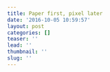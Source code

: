 ```yaml
---
title: Paper first, pixel later
date: '2016-10-05 10:59:57'
layout: post
categories: []
teaser: ''
lead: ''
thumbnail: ''
slug: ''
---
```

